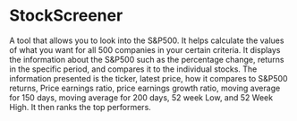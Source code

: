 # StockScreener
A tool that allows you to look into the S&amp;P500. It helps calculate the values of what you want for all 500 companies in your certain criteria. It displays the information about the S&amp;P500 such as the percentage change, returns in the specific period,  and compares it to the individual stocks. The information presented is the ticker, latest price, how it compares to S&amp;P500 returns, Price earnings ratio, price earnings growth ratio, moving average for 150 days, moving average for 200 days, 52 week Low, and 52 Week High. It then ranks the top performers.
